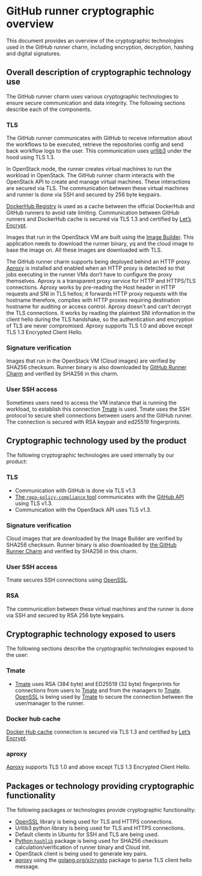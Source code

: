 <!-- vale Canonical.007-Headings-sentence-case = NO -->
# GitHub runner cryptographic overview
<!-- vale Canonical.007-Headings-sentence-case = YES -->
This document provides an overview of the cryptographic technologies used in the GitHub runner charm, including encryption, decryption, hashing and digital signatures.

## Overall description of cryptographic technology use
The GitHub runner charm uses various cryptographic technologies to ensure secure communication and data integrity. The following sections describe each of the components.

### TLS
The GitHub runner communicates with GitHub to receive information about the workflows to be executed, retrieve the repositories config and send back workflow logs to the user. This communication uses [urllib3](https://urllib3.readthedocs.io/en/stable/) under the hood using TLS 1.3.

In OpenStack mode, the runner creates virtual machines to run the workload in OpenStack. The GitHub runner charm interacts with the OpenStack API to create and manage virtual machines. These interactions are secured via TLS. The communication between these virtual machines and runner is done via SSH and secured by 256 byte keypairs.

[DockerHub Registry](https://charmhub.io/docker-registry) is used as a cache between the official DockerHub and GitHub runners to avoid rate limiting. Communication between GitHub runners and DockerHub cache is secured via TLS 1.3 and certified by [Let’s Encrypt](https://letsencrypt.org/).

Images that run in the OpenStack VM are built using the [Image Builder](https://github.com/canonical/github-runner-image-builder). This application needs to download the runner binary, yq and the cloud image to base the image on. All these images are downloaded with TLS.

The GitHub runner charm supports being deployed behind an HTTP proxy. [Aproxy](https://github.com/canonical/aproxy) is installed and enabled when an HTTP proxy is detected so that jobs executing in the runner VMs don’t have to configure the proxy themselves. Aproxy is a transparent proxy service for HTTP and HTTPS/TLS connections. Aproxy works by pre-reading the Host header in HTTP requests and SNI in TLS hellos; it forwards HTTP proxy requests with the hostname therefore, complies with HTTP proxies requiring destination hostname for auditing or access control. Aproxy doesn't and can't decrypt the TLS connections. It works by reading the plaintext SNI information in the client hello during the TLS handshake, so the authentication and encryption of TLS are never compromised. Aproxy supports TLS 1.0 and above except TLS 1.3 Encrypted Client Hello.

### Signature verification
Images that run in the OpenStack VM (Cloud images) are verified by SHA256 checksum. Runner binary is also downloaded by [GitHub Runner Charm](https://github.com/canonical/github-runner-operator) and verified by SHA256 in this charm.

### User SSH access
Sometimes users need to access the VM instance that is running the workload, to establish this connection [Tmate](https://tmate.io/) is used. Tmate uses the SSH protocol to secure shell connections between users and the GitHub runner. The connection is secured with RSA keypair and ed25519 fingerprints.

## Cryptographic technology used by the product
The following cryptographic technologies are used internally by our product:

### TLS
- Communication with GitHub is done via TLS v1.3
- [The `repo-policy-compliance` tool](https://github.com/canonical/repo-policy-compliance) communicates with the [GitHub API](https://docs.github.com/en/rest?apiVersion=2022-11-28) using TLS v1.3.
- Communication with the OpenStack API uses TLS v1.3.

### Signature verification
Cloud images that are downloaded by the Image Builder are verified by SHA256 checksum. Runner binary is also downloaded by [the GitHub Runner Charm](https://github.com/canonical/github-runner-operator) and verified by SHA256 in this charm.

### User SSH access
Tmate secures SSH connections using [OpenSSL](https://www.openssl.org/).

<!-- vale Canonical.007-Headings-sentence-case = NO -->
### RSA
<!-- vale Canonical.007-Headings-sentence-case = YES -->
The communication between these virtual machines and the runner is done via SSH and secured by RSA 256 byte keypairs.

## Cryptographic technology exposed to users
The following sections describe the cryptographic technologies exposed to the user:

### Tmate
- [Tmate](https://tmate.io/) uses RSA (384 byte) and ED25519 (32 byte) fingerprints for connections from users to [Tmate](https://tmate.io/) and from the managers to [Tmate](https://tmate.io/). [OpenSSL](https://www.openssl.org/) is being used by [Tmate](https://tmate.io/) to secure the connection between the user/manager to the runner.

### Docker hub cache
[Docker Hub cache](https://github.com/canonical/docker-registry-charm) connection is secured via TLS 1.3 and certified by [Let’s Encrypt](https://letsencrypt.org/).

<!-- vale Canonical.007-Headings-sentence-case = NO -->
### aproxy
<!-- vale Canonical.007-Headings-sentence-case = YES -->
[Aproxy](https://github.com/canonical/aproxy) supports TLS 1.0 and above except TLS 1.3 Encrypted Client Hello.

## Packages or technology providing cryptographic functionality
The following packages or technologies provide cryptographic functionality:
- [OpenSSL](https://www.openssl.org/) library is being used for TLS and HTTPS connections.
- Urllib3 python library is being used for TLS and HTTPS connections.
- Default clients in Ubuntu for SSH and TLS are being used.
- [Python `hashlib`](https://docs.python.org/3/library/hashlib.html) package is being used for SHA256 checksum calculation/verification of runner binary and Cloud Init.
- OpenStack client is being used to generate key pairs.
- [aproxy](https://github.com/canonical/aproxy) using the [golang.org/x/crypto](http://golang.org/x/crypto) package to parse TLS client hello message.